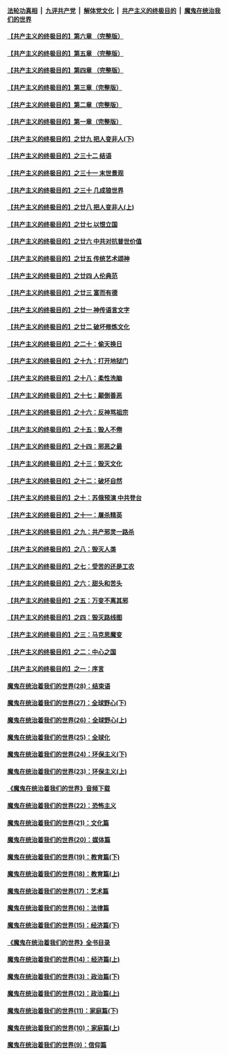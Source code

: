 ####  [法轮功真相](../../../../basic/blob/master/README.md?t=04011401) &nbsp;|&nbsp; [九评共产党](../../../../9ping.md/blob/master/README.md?t=04011401) &nbsp;|&nbsp; [解体党文化](../../../../jtdwh.md/blob/master/README.md?t=04011401)  &nbsp;|&nbsp; [共产主义的终极目的](../../../../gczydzjmd.md/blob/master/README.md?t=04011401) &nbsp;|&nbsp; [魔鬼在统治我们的世界](../../../../mgztzwmdsj.md/blob/master/README.md?t=04011401) 

#### [【共产主义的终极目的】第六章 （完整版）](../pages/nsc422/n11428913.md?t=04011401) 

#### [【共产主义的终极目的】第五章 （完整版）](../pages/nsc422/n11428912.md?t=04011401) 

#### [【共产主义的终极目的】第四章 （完整版）](../pages/nsc422/n11428907.md?t=04011401) 

#### [【共产主义的终极目的】第三章（完整版）](../pages/nsc422/n11428848.md?t=04011401) 

#### [【共产主义的终极目的】第二章（完整版）](../pages/nsc422/n11428831.md?t=04011401) 

#### [【共产主义的终极目的】第一章（完整版）](../pages/nsc422/n11417651.md?t=04011401) 

#### [【共产主义的终极目的】之廿九 把人变非人(下)](../pages/nsc422/n11344140.md?t=04011401) 

#### [【共产主义的终极目的】之三十二 结语](../pages/nsc422/n11360535.md?t=04011401) 

#### [【共产主义的终极目的】之三十一 末世景观](../pages/nsc422/n11351129.md?t=04011401) 

#### [【共产主义的终极目的】之三十 几成狼世界](../pages/nsc422/n11348280.md?t=04011401) 

#### [【共产主义的终极目的】之廿八 把人变非人(上)](../pages/nsc422/n11340492.md?t=04011401) 

#### [【共产主义的终极目的】之廿七 以恨立国](../pages/nsc422/n11336944.md?t=04011401) 

#### [【共产主义的终极目的】之廿六 中共对抗普世价值](../pages/nsc422/n11324785.md?t=04011401) 

#### [【共产主义的终极目的】之廿五 传统艺术颂神](../pages/nsc422/n11296396.md?t=04011401) 

#### [【共产主义的终极目的】之廿四 人伦典范](../pages/nsc422/n11296397.md?t=04011401) 

#### [【共产主义的终极目的】之廿三 富而有德](../pages/nsc422/n11283598.md?t=04011401) 

#### [【共产主义的终极目的】之廿一 神传语言文字](../pages/nsc422/n11263265.md?t=04011401) 

#### [【共产主义的终极目的】之廿二 破坏修炼文化](../pages/nsc422/n11245728.md?t=04011401) 

#### [【共产主义的终极目的】之二十：偷天换日](../pages/nsc422/n11238846.md?t=04011401) 

#### [【共产主义的终极目的】之十九：打开地狱门](../pages/nsc422/n11206376.md?t=04011401) 

#### [【共产主义的终极目的】之十八：柔性洗脑](../pages/nsc422/n11199994.md?t=04011401) 

#### [【共产主义的终极目的】之十七：颠倒善恶](../pages/nsc422/n11179782.md?t=04011401) 

#### [【共产主义的终极目的】之十六：反神骂祖宗](../pages/nsc422/n11166798.md?t=04011401) 

#### [【共产主义的终极目的】之十五：毁人不倦](../pages/nsc422/n11166792.md?t=04011401) 

#### [【共产主义的终极目的】之十四：邪恶之最](../pages/nsc422/n11150249.md?t=04011401) 

#### [【共产主义的终极目的】之十三：毁灭文化](../pages/nsc422/n11135227.md?t=04011401) 

#### [【共产主义的终极目的】之十二：破坏自然](../pages/nsc422/n11135214.md?t=04011401) 

#### [【共产主义的终极目的】之十：苏俄预演 中共登台](../pages/nsc422/n11118424.md?t=04011401) 

#### [【共产主义的终极目的】之十一：屠杀精英](../pages/nsc422/n11118442.md?t=04011401) 

#### [【共产主义的终极目的】之九：共产邪灵一路杀](../pages/nsc422/n11114139.md?t=04011401) 

#### [【共产主义的终极目的】之八：毁灭人类](../pages/nsc422/n11108503.md?t=04011401) 

#### [【共产主义的终极目的】之七：受苦的还是工农](../pages/nsc422/n11101809.md?t=04011401) 

#### [【共产主义的终极目的】之六：甜头和苦头](../pages/nsc422/n11096971.md?t=04011401) 

#### [【共产主义的终极目的】之五：万变不离其邪](../pages/nsc422/n11091285.md?t=04011401) 

#### [【共产主义的终极目的】之四：毁灭路线图](../pages/nsc422/n11086284.md?t=04011401) 

#### [【共产主义的终极目的】之三：马克思魔变](../pages/nsc422/n11061941.md?t=04011401) 

#### [【共产主义的终极目的】之二：中心之国](../pages/nsc422/n11047728.md?t=04011401) 

#### [【共产主义的终极目的】之一：序言](../pages/nsc422/n11086077.md?t=04011401) 

#### [魔鬼在统治着我们的世界(28)：结束语](../pages/nsc422/n10936246.md?t=04011401) 

#### [魔鬼在统治着我们的世界(27)：全球野心(下)](../pages/nsc422/n10928319.md?t=04011401) 

#### [魔鬼在统治着我们的世界(26)：全球野心(上)](../pages/nsc422/n10900318.md?t=04011401) 

#### [魔鬼在统治着我们的世界(25)：全球化](../pages/nsc422/n10788205.md?t=04011401) 

#### [魔鬼在统治着我们的世界(24)：环保主义(下)](../pages/nsc422/n10695307.md?t=04011401) 

#### [魔鬼在统治着我们的世界(23)：环保主义(上)](../pages/nsc422/n10688613.md?t=04011401) 

#### [《魔鬼在统治着我们的世界》音频下载](../pages/nsc422/n10635553.md?t=04011401) 

#### [魔鬼在统治着我们的世界(22)：恐怖主义](../pages/nsc422/n10614727.md?t=04011401) 

#### [魔鬼在统治着我们的世界(21)：文化篇](../pages/nsc422/n10597706.md?t=04011401) 

#### [魔鬼在统治着我们的世界(20)：媒体篇](../pages/nsc422/n10586579.md?t=04011401) 

#### [魔鬼在统治着我们的世界(19)：教育篇(下)](../pages/nsc422/n10564808.md?t=04011401) 

#### [魔鬼在统治着我们的世界(18)：教育篇(上)](../pages/nsc422/n10526970.md?t=04011401) 

#### [魔鬼在统治着我们的世界(17)：艺术篇](../pages/nsc422/n10499093.md?t=04011401) 

#### [魔鬼在统治着我们的世界(16)：法律篇](../pages/nsc422/n10485969.md?t=04011401) 

#### [魔鬼在统治着我们的世界(15)：经济篇(下)](../pages/nsc422/n10469975.md?t=04011401) 

#### [《魔鬼在统治着我们的世界》全书目录](../pages/nsc422/n10464261.md?t=04011401) 

#### [魔鬼在统治着我们的世界(14)：经济篇(上)](../pages/nsc422/n10457370.md?t=04011401) 

#### [魔鬼在统治着我们的世界(13)：政治篇(下)](../pages/nsc422/n10448270.md?t=04011401) 

#### [魔鬼在统治着我们的世界(12)：政治篇(上)](../pages/nsc422/n10444576.md?t=04011401) 

#### [魔鬼在统治着我们的世界(11)：家庭篇(下)](../pages/nsc422/n10440961.md?t=04011401) 

#### [魔鬼在统治着我们的世界(10)：家庭篇(上)](../pages/nsc422/n10435448.md?t=04011401) 

#### [魔鬼在统治着我们的世界(9)：信仰篇](../pages/nsc422/n10432159.md?t=04011401) 

